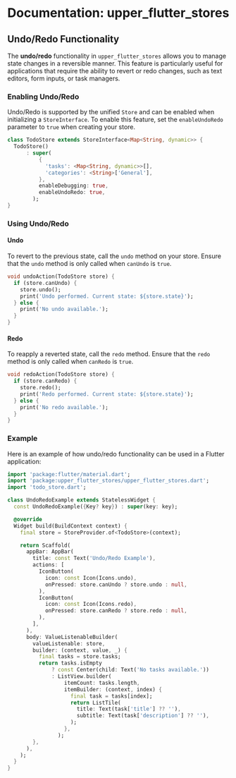 # Documentation: **upper_flutter_stores**

## Undo/Redo Functionality

The **undo/redo** functionality in `upper_flutter_stores` allows you to manage state changes in a reversible manner. This feature is particularly useful for applications that require the ability to revert or redo changes, such as text editors, form inputs, or task managers.

### Enabling Undo/Redo
Undo/Redo is supported by the unified `Store` and can be enabled when initializing a `StoreInterface`. To enable this feature, set the `enableUndoRedo` parameter to `true` when creating your store.

```dart
class TodoStore extends StoreInterface<Map<String, dynamic>> {
  TodoStore()
      : super(
          {
            'tasks': <Map<String, dynamic>>[],
            'categories': <String>['General'],
          },
          enableDebugging: true,
          enableUndoRedo: true,
        );
}
```

### Using Undo/Redo

#### Undo
To revert to the previous state, call the `undo` method on your store. Ensure that the `undo` method is only called when `canUndo` is `true`.

```dart
void undoAction(TodoStore store) {
  if (store.canUndo) {
    store.undo();
    print('Undo performed. Current state: ${store.state}');
  } else {
    print('No undo available.');
  }
}
```

#### Redo
To reapply a reverted state, call the `redo` method. Ensure that the `redo` method is only called when `canRedo` is `true`.

```dart
void redoAction(TodoStore store) {
  if (store.canRedo) {
    store.redo();
    print('Redo performed. Current state: ${store.state}');
  } else {
    print('No redo available.');
  }
}
```

### Example
Here is an example of how undo/redo functionality can be used in a Flutter application:

```dart
import 'package:flutter/material.dart';
import 'package:upper_flutter_stores/upper_flutter_stores.dart';
import 'todo_store.dart';

class UndoRedoExample extends StatelessWidget {
  const UndoRedoExample({Key? key}) : super(key: key);

  @override
  Widget build(BuildContext context) {
    final store = StoreProvider.of<TodoStore>(context);

    return Scaffold(
      appBar: AppBar(
        title: const Text('Undo/Redo Example'),
        actions: [
          IconButton(
            icon: const Icon(Icons.undo),
            onPressed: store.canUndo ? store.undo : null,
          ),
          IconButton(
            icon: const Icon(Icons.redo),
            onPressed: store.canRedo ? store.redo : null,
          ),
        ],
      ),
      body: ValueListenableBuilder(
        valueListenable: store,
        builder: (context, value, _) {
          final tasks = store.tasks;
          return tasks.isEmpty
              ? const Center(child: Text('No tasks available.'))
              : ListView.builder(
                  itemCount: tasks.length,
                  itemBuilder: (context, index) {
                    final task = tasks[index];
                    return ListTile(
                      title: Text(task['title'] ?? ''),
                      subtitle: Text(task['description'] ?? ''),
                    );
                  },
                );
        },
      ),
    );
  }
}
```
